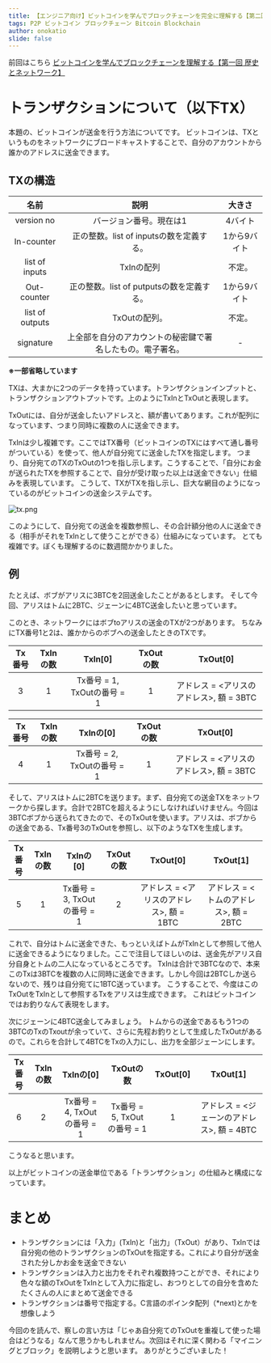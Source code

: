 ```yaml
---
title: 【エンジニア向け】ビットコインを学んでブロックチェーンを完全に理解する【第二回 トランザクション】
tags: P2P ビットコイン ブロックチェーン Bitcoin Blockchain
author: onokatio
slide: false
---
```

前回はこちら
[ビットコインを学んでブロックチェーンを理解する【第一回 歴史とネットワーク】](https://qiita.com/onokatio/items/04f23b7300dec7e287cb)

# トランザクションについて（以下TX）

本題の、ビットコインが送金を行う方法についてです。
ビットコインは、TXというものをネットワークにブロードキャストすることで、自分のアカウントから誰かのアドレスに送金できます。

## TXの構造

|名前|説明|大きさ|
|:-:|:-:|:-:|
|version no|バージョン番号。現在は1|4バイト|
|In-counter|正の整数。list of inputsの数を定義する。|1から9バイト|
|list of inputs|TxInの配列|不定。|
|Out-counter|正の整数。list of putputsの数を定義する。|1から9バイト|
|list of outputs|TxOutの配列。|不定。|
|signature|上全部を自分のアカウントの秘密鍵で署名したもの。電子署名。| - |

**※一部省略しています**

TXは、大まかに2つのデータを持っています。トランザクションインプットと、トランザクションアウトプットです。上のようにTxInとTxOutと表現します。

TxOutには、自分が送金したいアドレスと、額が書いてあります。これが配列になっています、つまり同時に複数の人に送金できます。

TxInは少し複雑です。ここではTX番号（ビットコインのTXにはすべて通し番号がついている）を使って、他人が自分宛てに送金したTXを指定します。
つまり、自分宛てのTXのTxOutの1つを指し示します。こうすることで、「自分にお金が送られたTXを参照することで、自分が受け取った以上は送金できない」仕組みを表現しています。
こうして、TXがTXを指し示し、巨大な網目のようになっているのがビットコインの送金システムです。

![tx.png](https://qiita-image-store.s3.amazonaws.com/0/154157/439601be-d47f-afcc-3406-19720778acb2.png)

このようにして、自分宛ての送金を複数参照し、その合計額分他の人に送金できる（相手がそれをTxInとして使うことができる）仕組みになっています。
とても複雑です。ぼくも理解するのに数週間かかりました。

## 例
たとえば、ボブがアリスに3BTCを2回送金したことがあるとします。
そして今回、アリスはトムに2BTC、ジェーンに4BTC送金したいと思っています。

このとき、ネットワークにはボブtoアリスの送金のTXが2つがあります。
ちなみにTX番号1と2は、誰かからのボブへの送金したときのTXです。

|Tx番号|TxInの数|TxIn[0]|TxOutの数|TxOut[0]|
|:-:|:-:|:-:|:-:|:-:|
|3|1|Tx番号 = 1, TxOutの番号 = 1|1|アドレス = <アリスのアドレス>, 額 = 3BTC|

|Tx番号|TxInの数|TxInの[0]|TxOutの数|TxOut[0]|
|:-:|:-:|:-:|:-:|:-:|
|4|1|Tx番号 = 2, TxOutの番号 = 1|1|アドレス = <アリスのアドレス>, 額 = 3BTC|

そして、アリスはトムに2BTCを送ります。まず、自分宛ての送金TXをネットワークから探します。合計で2BTCを超えるようにしなければいけません。今回は3BTCボブから送られてきたので、そのTxOutを使います。アリスは、ボブからの送金である、Tx番号3のTxOutを参照し、以下のようなTXを生成します。

|Tx番号|TxInの数|TxInの[0]|TxOutの数|TxOut[0]|TxOut[1]|
|:-:|:-:|:-:|:-:|:-:|:-:|
|5|1|Tx番号 = 3, TxOutの番号 = 1|2|アドレス = <アリスのアドレス>, 額 = 1BTC|アドレス = <トムのアドレス>, 額 = 2BTC|

これで、自分はトムに送金できた、もっといえばトムがTxInとして参照して他人に送金できるようになりました。ここで注目してほしいのは、送金先がアリス自分自身とトムの二人になっているところです。
TxInは合計で3BTCなので、本来このTxは3BTCを複数の人に同時に送金できます。しかし今回は2BTCしか送らないので、残りは自分宛てに1BTC送っています。
こうすることで、今度はこのTxOutをTxInとして参照するTxをアリスは生成できます。
これはビットコインではお釣りなんて表現をします。

次にジェーンに4BTC送金してみましょう。
トムからの送金であるもう1つの3BTCのTxのTxoutが余っていて、さらに先程お釣りとして生成したTxOutがあるので。これらを合計して4BTCをTxの入力にし、出力を全部ジェーンにします。


|Tx番号|TxInの数|TxInの[0]|TxOutの数|TxOut[0]|TxOut[1]|
|:-:|:-:|:-:|:-:|:-:|:-:|
|6|2|Tx番号 = 4, TxOutの番号 = 1|Tx番号 = 5, TxOutの番号 = 1|1|アドレス = <ジェーンのアドレス>, 額 = 4BTC|


こうなると思います。

以上がビットコインの送金単位である「トランザクション」の仕組みと構成になっています。

# まとめ

- トランザクションには「入力」(TxIn)と「出力」（TxOut）があり、TxInでは自分宛の他のトランザクションのTxOutを指定する。これにより自分が送金された分しかお金を送金できない
- トランザクションは入力と出力をそれぞれ複数持つことができ、それにより色々な額のTxOutをTxInとして入力に指定し、おつりとしての自分を含めたたくさんの人にまとめて送金できる
- トランザクションは番号で指定する。C言語のポインタ配列（*next)とかを想像しよう


今回のを読んで、察しの言い方は「じゃあ自分宛てのTxOutを重複して使った場合はどうなる」なんて思うかもしれません。次回はそれに深く関わる「マイニングとブロック」を説明しようと思います。
ありがとうございました！

